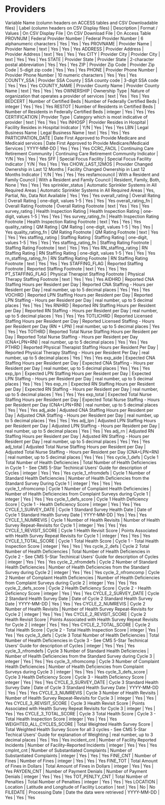 # Providers

Variable Name (column headers on ACCESS tables and CSV Downloadable files)	|	Label (column headers on CSV Display files)	|	Description	|	Format / Values	|	On CSV Display File	|	On CSV Download File	|	On Access Table
PROVNUM	|	Federal Provider Number	|	Federal Provider Number	|	6 alphanumeric characters	|	Yes	|	Yes	|	Yes
PROVNAME	|	Provider Name	|	Provider Name	|	text	|	Yes	|	Yes	|	Yes
ADDRESS	|	Provider Address	|	Provider Address	|	text	|	Yes	|	Yes	|	Yes
CITY	|	Provider City	|	Provider City	|	text	|	Yes	|	Yes	|	Yes
STATE	|	Provider State	|	Provider State	|	2-character postal abbreviation	|	Yes	|	Yes	|	Yes
ZIP	|	Provider Zip Code	|	Provider Zip Code	|	5-digit zip code	|	Yes	|	Yes	|	Yes
PHONE	|	Provider Phone Number	|	Provider Phone Number	|	10 numeric characters	|	Yes	|	Yes	|	Yes
COUNTY_SSA	|	Provider SSA County	|	SSA county code	|	3-digit SSA code	|	Yes	|	Yes	|	Yes
COUNTY_NAME	|	Provider County Name	|	Provider County Name	|	text	|	Yes	|	Yes	|	Yes
OWNERSHIP	|	Ownership Type	|	Nature of organization that operates a provider of services 	|	text	|	Yes	|	Yes	|	Yes
BEDCERT	|	Number of Certified Beds	|	Number of Federally Certified Beds	|	integer	|	Yes	|	Yes	|	Yes
RESTOT	|	Number of Residents in Certified Beds	|	Number of Residents in Federally Certified Beds	|	integer	|	Yes	|	Yes	|	Yes
CERTIFICATION	|	Provider Type	|	Category which is most indicative of provider	|	text	|	Yes	|	Yes	|	Yes
INHOSP	|	Provider Resides in Hospital	|	Facility Resides in Hospital Inidcator	|	Y/N	|	Yes	|	Yes	|	Yes
LBN	|	Legal Business Name	|	Legal Business Name	|	text	|	Yes	|	Yes	|	Yes
PARTICIPATION_DATE	|	Date First Approved to Provide Medicare and Medicaid services	|	Date First Approved to Provide Medicare/Medicaid Services	|	YYYY-MM-DD	|	Yes	|	Yes	|	Yes
CCRC_FACIL	|	Continuing Care Retirement Community	|	Continuing Care Retirement Community Indicator	|	Y/N	|	Yes	|	Yes	|	Yes
SFF	|	Special Focus Facility	|	Special Focus Facility Indicator	|	Y/N	|	Yes	|	Yes	|	Yes
CHOW_LAST_12MOS	|	Provider Changed Ownership in Last 12 Months	|	Facility Changed Ownership in Last 12 Months Indicator	|	Y/N	|	Yes	|	Yes	|	Yes
resfamcouncil	|	With a Resident and Family Council	|	With a Resident and Family Council	|	Resident, Family, Both, None	|	Yes	|	Yes	|	Yes
sprinkler_status	|	Automatic Sprinkler Systems in All Required Areas	|	Automatic Sprinkler Systems in All Required Areas	|	Yes, Partial, No, Data Not Available	|	Yes	|	Yes	|	Yes
overall_rating	|	Overall Rating	|	Overall Rating	|	one-digit, values 1-5	|	Yes	|	Yes	|	Yes
overall_rating_fn	|	Overall Rating Footnote	|	Overall Rating Footnote	|	text	|	Yes	|	Yes	|	Yes
survey_rating	|	Health Inspection Rating	|	Health Inspection Rating	|	one-digit, values 1-5	|	Yes	|	Yes	|	Yes
survey_rating_fn	|	Health Inspection Rating Footnote	|	Health Inspection Rating Footnote	|	text	|	Yes	|	Yes	|	Yes
quality_rating	|	QM Rating	|	QM Rating	|	one-digit, values 1-5	|	Yes	|	Yes	|	Yes
quality_rating_fn	|	QM Rating Footnote	|	QM Rating Footnote	|	text	|	Yes	|	Yes	|	Yes
staffing_rating	|	Staffing Rating	|	Staffing Rating	|	one-digit, values 1-5	|	Yes	|	Yes	|	Yes
staffing_rating_fn	|	Staffing Rating Footnote	|	Staffing Rating Footnote	|	text	|	Yes	|	Yes	|	Yes
RN_staffing_rating	|	RN Staffing Rating	|	RN Staffing Rating	|	one-digit, values 1-5	|	Yes	|	Yes	|	Yes
rn_staffing_rating_fn	|	RN Staffing Rating Footnote	|	RN Staffing Rating Footnote	|	text	|	Yes	|	Yes	|	Yes
STAFFING_FLAG	|	Reported Staffing Footnote	|	Reported Staffing Footnote	|	text	|	Yes	|	Yes	|	Yes
PT_STAFFING_FLAG	|	Physical Therapist Staffing Footnote	|	Physical Therapy Staffing Footnote	|	text	|	Yes	|	Yes	|	Yes
AIDHRD	|	Reported CNA Staffing Hours per Resident per Day	|	Reported CNA Staffing - Hours per Resident per Day	|	real number, up to 5 decimal places	|	Yes	|	Yes	|	Yes
VOCHRD	|	Reported LPN Staffing Hours per Resident per Day	|	Reported LPN Staffing - Hours per Resident per Day	|	real number, up to 5 decimal places	|	Yes	|	Yes	|	Yes
RNHRD	|	Reported RN Staffing Hours per Resident per Day	|	Reported RN Staffing - Hours per Resident per Day	|	real number, up to 5 decimal places	|	Yes	|	Yes	|	Yes
TOTLICHRD	|	Reported Licensed Staffing Hours per Resident per Day	|	Reported Licensed Staffing - Hours per Resident per Day (RN + LPN)	|	real number, up to 5 decimal places	|	Yes	|	Yes	|	Yes
TOTHRD	|	Reported Total Nurse Staffing Hours per Resident per Day	|	Reported Total Nurse Staffing - Hours per Resident per Day (CNA+LPN+RN)	|	real number, up to 5 decimal places	|	Yes	|	Yes	|	Yes
PTHRD	|	Reported Physical Therapist Staffing Hours per Resident Per Day	|	Reported Physical Therapy Staffing - Hours per Resident Per Day	|	real number, up to 5 decimal places	|	Yes	|	Yes	|	Yes
exp_aide	|	Expected CNA Staffing Hours per Resident per Day	|	Expected CNA Staffing - Hours per Resident per Day	|	real number, up to 5 decimal places	|	Yes	|	Yes	|	Yes
exp_lpn	|	Expected LPN Staffing Hours per Resident per Day	|	Expected LPN Staffing - Hours per Resident per Day	|	real number, up to 5 decimal places	|	Yes	|	Yes	|	Yes
exp_rn	|	Expected RN Staffing Hours per Resident per Day	|	Expected RN Staffing - Hours per Resident per Day	|	real number, up to 5 decimal places	|	Yes	|	Yes	|	Yes
exp_total	|	Expected Total Nurse Staffing Hours per Resident per Day	|	Expected Total Nurse Staffing - Hours per Resident per Day (CNA+LPN+RN)	|	real number, up to 5 decimal places	|	Yes	|	Yes	|	Yes
adj_aide	|	Adjusted CNA Staffing Hours per Resident per Day	|	Adjusted CNA Staffing - Hours per Resident per Day	|	real number, up to 5 decimal places	|	Yes	|	Yes	|	Yes
adj_lpn	|	Adjusted LPN Staffing Hours per Resident per Day	|	Adjusted LPN Staffing - Hours per Resident per Day	|	real number, up to 5 decimal places	|	Yes	|	Yes	|	Yes
adj_rn	|	Adjusted RN Staffing Hours per Resident per Day	|	Adjusted RN Staffing - Hours per Resident per Day	|	real number, up to 5 decimal places	|	Yes	|	Yes	|	Yes
adj_total	|	Adjusted Total Nurse Staffing Hours per Resident per Day	|	Adjusted Total Nurse Staffing - Hours per Resident per Day (CNA+LPN+RN)	|	real number, up to 5 decimal places	|	Yes	|	Yes	|	Yes
cycle_1_defs	|	Cycle 1 Total Number of Health Deficiencies	|	Total Number of Health Deficiencies in Cycle 1 - See CMS 5-Star Techinical Users' Guide for description of Cycles	|	integer	|	Yes	|	Yes	|	Yes
cycle_1_nfromdefs	|	Cycle 1 Number of Standard Health Deficiencies	|	Number of Health Deficiencies from the Standard Survey During Cycle 1	|	integer	|	Yes	|	Yes	|	Yes
cycle_1_nfromcomp	|	Cycle 1 Number of Complaint Health Deficiencies	|	Number of Health Deficiencies from Complaint Surveys during Cycle 1	|	integer	|	Yes	|	Yes	|	Yes
cycle_1_defs_score	|	Cycle 1 Health Deficiency Score	|	Cycle 1 - Health Deficiency Score	|	integer	|	Yes	|	Yes	|	Yes
CYCLE_1_SURVEY_DATE	|	Cycle 1 Standard Survey Health Date	|	Date of Cycle 1 Standard Health Survey Date	|	YYYY-MM-DD	|	Yes	|	Yes	|	Yes
CYCLE_1_NUMREVIS	|	Cycle 1 Number of Health Revisits	|	Number of Health Survey Repeat-Revisits for Cycle 1	|	integer	|	Yes	|	Yes	|	Yes
CYCLE_1_REVISIT_SCORE	|	Cycle 1 Health Revisit Score	|	Points Associated with Health Survey Repeat Revisits for Cycle 1	|	integer	|	Yes	|	Yes	|	Yes
CYCLE_1_TOTAL_SCORE	|	Cycle 1 Total Health Score	|	Cycle 1 - Total Health Inspection Score	|	integer	|	Yes	|	Yes	|	Yes
cycle_2_defs	|	Cycle 2 Total Number of Health Deficiencies	|	Total Number of Health Deficiencies in Cycle 2 - See CMS 5-Star Techinical Users' Guide for description of Cycles	|	integer	|	Yes	|	Yes	|	Yes
cycle_2_nfromdefs	|	Cycle 2 Number of Standard Health Deficiencies	|	Number of Health Deficiencies from the Standard Survey during Cycle 2	|	integer	|	Yes	|	Yes	|	Yes
cycle_2_nfromcomp	|	Cycle 2 Number of Complaint Health Deficiencies	|	Number of Health Deficiencies from Complaint Surveys during Cycle 2	|	integer	|	Yes	|	Yes	|	Yes
cycle_2_defs_score	|	Cycle 2 Health Deficiency Score	|	Cycle 2 - Health Deficiency Score	|	integer	|	Yes	|	Yes	|	Yes
CYCLE_2_SURVEY_DATE	|	Cycle 2 Standard Health Survey Date	|	Date of Cycle 2 Standard Health Survey Date	|	YYYY-MM-DD	|	Yes	|	Yes	|	Yes
CYCLE_2_NUMREVIS	|	Cycle 2 Number of Health Revisits	|	Number of Health Survey Repeat-Revisits for Cycle 2	|	integer	|	Yes	|	Yes	|	Yes
CYCLE_2_REVISIT_SCORE	|	Cycle 2 Health Revisit Score	|	Points Associated with Health Survey Repeat Revisits for Cycle 2	|	integer	|	Yes	|	Yes	|	Yes
CYCLE_2_TOTAL_SCORE	|	Cycle 2 Total Health Score	|	Cycle 2 - Total Health Inspection Score	|	integer	|	Yes	|	Yes	|	Yes
cycle_3_defs	|	Cycle 3 Total Number of Health Deficiencies	|	Total Number of Health Deficiencies in Cycle 3 - See CMS 5-Star Techinical Users' Guide for description of Cycles	|	integer	|	Yes	|	Yes	|	Yes
cycle_3_nfromdefs	|	Cycle 3 Number of Standard Health Deficiencies	|	Number of Health Deficiencies from the Standard Survey during Cycle 3	|	integer	|	Yes	|	Yes	|	Yes
cycle_3_nfromcomp	|	Cycle 3 Number of Complaint Health Deficiencies	|	Number of Health Deficiencies from Complaint Surveys during Cycle 3	|	integer	|	Yes	|	Yes	|	Yes
cycle_3_defs_score	|	Cycle 3 Health Deficiency Score	|	Cycle 3 - Health Deficiency Score	|	integer	|	Yes	|	Yes	|	Yes
CYCLE_3_SURVEY_DATE	|	Cycle 3 Standard Health Survey Date	|	Date of Cycle 3 Standard Health Survey Date	|	YYYY-MM-DD	|	Yes	|	Yes	|	Yes
CYCLE_3_NUMREVIS	|	Cycle 3 Number of Health Revisits	|	Number of Health Survey Repeat-Revisits for Cycle 3	|	integer	|	Yes	|	Yes	|	Yes
CYCLE_3_REVISIT_SCORE	|	Cycle 3 Health Revisit Score	|	Points Associated with Health Survey Repeat Revisits for Cycle 3	|	integer	|	Yes	|	Yes	|	Yes
CYCLE_3_TOTAL_SCORE	|	Cycle 3 Total Health Score	|	Cycle 3 - Total Health Inspection Score	|	integer	|	Yes	|	Yes	|	Yes
WEIGHTED_ALL_CYCLES_SCORE	|	Total Weighted Health Survey Score	|	Total Weighted Health Survey Score for all 3 cycles - See CMS 5-Star Techical Users' Guide for explanation of Weighting	|	real number, up to 3 decimal places	|	Yes	|	Yes	|	Yes
incident_cnt	|	Number of Facility Reported Incidents	|	Number of Facility-Reported Incidents	|	integer	|	Yes	|	Yes	|	Yes
cmplnt_cnt	|	Number of Substantiated Complaints	|	Number of Substantiated Complaints	|	integer	|	Yes	|	Yes	|	Yes
FINE_CNT	|	Number of Fines	|	Number of Fines	|	integer	|	Yes	|	Yes	|	Yes
FINE_TOT	|	Total Amount of Fines in Dollars	|	Total Amount of Fines in Dollars	|	integer	|	Yes	|	Yes	|	Yes
PAYDEN_CNT	|	Number of Payment Denials	|	Number of Payment Denials	|	integer	|	Yes	|	Yes	|	Yes
TOT_PENLTY_CNT	|	Total Number of Penalties	|	Total Number of Penalties	|	integer	|	Yes	|	Yes	|	Yes
LOCATION	|	Location	|	Latitude and Longitude of Facility Location	|	text	|	Yes	|	No	|	No
FILEDATE	|	Processing Date	|	Date the data were retrieved	|	YYYY-MM-DD	|	Yes	|	Yes	|	Yes
